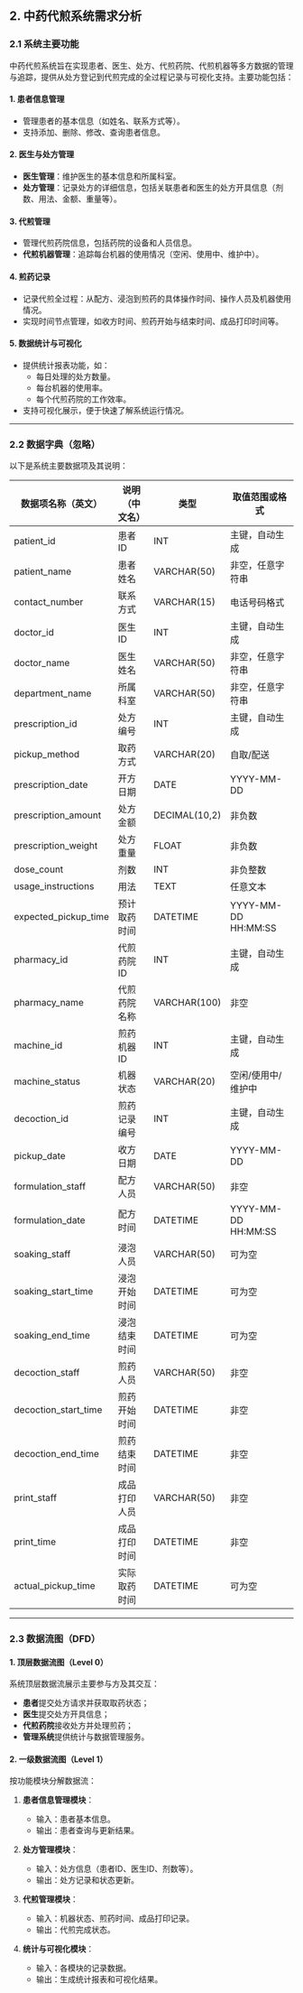 ## **2. 中药代煎系统需求分析**

### **2.1 系统主要功能**

中药代煎系统旨在实现患者、医生、处方、代煎药院、代煎机器等多方数据的管理与追踪，提供从处方登记到代煎完成的全过程记录与可视化支持。主要功能包括：

#### **1. 患者信息管理**
- 管理患者的基本信息（如姓名、联系方式等）。
- 支持添加、删除、修改、查询患者信息。

#### **2. 医生与处方管理**
- **医生管理**：维护医生的基本信息和所属科室。
- **处方管理**：记录处方的详细信息，包括关联患者和医生的处方开具信息（剂数、用法、金额、重量等）。

#### **3. 代煎管理**
- 管理代煎药院信息，包括药院的设备和人员信息。
- **代煎机器管理**：追踪每台机器的使用情况（空闲、使用中、维护中）。

#### **4. 煎药记录**
- 记录代煎全过程：从配方、浸泡到煎药的具体操作时间、操作人员及机器使用情况。
- 实现时间节点管理，如收方时间、煎药开始与结束时间、成品打印时间等。

#### **5. 数据统计与可视化**
- 提供统计报表功能，如：
  - 每日处理的处方数量。
  - 每台机器的使用率。
  - 每个代煎药院的工作效率。
- 支持可视化展示，便于快速了解系统运行情况。

---

### **2.2 数据字典（忽略）**

以下是系统主要数据项及其说明：

| **数据项名称（英文）** | **说明（中文名）** | **类型**      | **取值范围或格式**  |
| ---------------------- | ------------------ | ------------- | ------------------- |
| patient_id             | 患者ID             | INT           | 主键，自动生成      |
| patient_name           | 患者姓名           | VARCHAR(50)   | 非空，任意字符串    |
| contact_number         | 联系方式           | VARCHAR(15)   | 电话号码格式        |
| doctor_id              | 医生ID             | INT           | 主键，自动生成      |
| doctor_name            | 医生姓名           | VARCHAR(50)   | 非空，任意字符串    |
| department_name        | 所属科室           | VARCHAR(50)   | 非空，任意字符串    |
| prescription_id        | 处方编号           | INT           | 主键，自动生成      |
| pickup_method          | 取药方式           | VARCHAR(20)   | 自取/配送           |
| prescription_date      | 开方日期           | DATE          | YYYY-MM-DD          |
| prescription_amount    | 处方金额           | DECIMAL(10,2) | 非负数              |
| prescription_weight    | 处方重量           | FLOAT         | 非负数              |
| dose_count             | 剂数               | INT           | 非负整数            |
| usage_instructions     | 用法               | TEXT          | 任意文本            |
| expected_pickup_time   | 预计取药时间       | DATETIME      | YYYY-MM-DD HH:MM:SS |
| pharmacy_id            | 代煎药院ID         | INT           | 主键，自动生成      |
| pharmacy_name          | 代煎药院名称       | VARCHAR(100)  | 非空                |
| machine_id             | 煎药机器ID         | INT           | 主键，自动生成      |
| machine_status         | 机器状态           | VARCHAR(20)   | 空闲/使用中/维护中  |
| decoction_id           | 煎药记录编号       | INT           | 主键，自动生成      |
| pickup_date            | 收方日期           | DATE          | YYYY-MM-DD          |
| formulation_staff      | 配方人员           | VARCHAR(50)   | 非空                |
| formulation_date       | 配方时间           | DATETIME      | YYYY-MM-DD HH:MM:SS |
| soaking_staff          | 浸泡人员           | VARCHAR(50)   | 可为空              |
| soaking_start_time     | 浸泡开始时间       | DATETIME      | 可为空              |
| soaking_end_time       | 浸泡结束时间       | DATETIME      | 可为空              |
| decoction_staff        | 煎药人员           | VARCHAR(50)   | 非空                |
| decoction_start_time   | 煎药开始时间       | DATETIME      | 非空                |
| decoction_end_time     | 煎药结束时间       | DATETIME      | 非空                |
| print_staff            | 成品打印人员       | VARCHAR(50)   | 非空                |
| print_time             | 成品打印时间       | DATETIME      | 非空                |
| actual_pickup_time     | 实际取药时间       | DATETIME      | 可为空              |

---

### **2.3 数据流图（DFD）**

#### **1. 顶层数据流图（Level 0）**
系统顶层数据流展示主要参与方及其交互：
- **患者**提交处方请求并获取取药状态；
- **医生**提交处方开具信息；
- **代煎药院**接收处方并处理煎药；
- **管理系统**提供统计与数据管理服务。

#### **2. 一级数据流图（Level 1）**
按功能模块分解数据流：
1. **患者信息管理模块**：
   - 输入：患者基本信息。
   - 输出：患者查询与更新结果。

2. **处方管理模块**：
   - 输入：处方信息（患者ID、医生ID、剂数等）。
   - 输出：处方记录和状态更新。

3. **代煎管理模块**：
   - 输入：机器状态、煎药时间、成品打印记录。
   - 输出：代煎完成状态。

4. **统计与可视化模块**：
   - 输入：各模块的记录数据。
   - 输出：生成统计报表和可视化结果。

